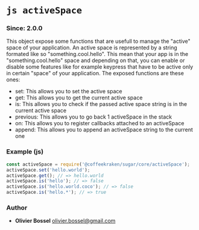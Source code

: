 

<!-- @namespace    sugar.js.core -->
<!-- @name    activeSpace -->

# ```js activeSpace ```
### Since: 2.0.0

This object expose some functions that are usefull to manage the "active" space of your application.
An active space is represented by a string formated like so "something.cool.hello". This mean that your app is
in the "something.cool.hello" space and depending on that, you can enable or disable some features like for example
keypress that have to be active only in certain "space" of your application.
The exposed functions are these ones:
- set: This allows you to set the active space
- get: This allows you to get the current active space
- is: This allows you to check if the passed active space string is in the current active space
- previous: This allows you to go back 1 activeSpace in the stack
- on: This allows you to register callbacks attached to an activeSpace
- append: This allows you to append an activeSpace string to the current one


### Example (js)

```js
const activeSpace = require('@coffeekraken/sugar/core/activeSpace');
activeSpace.set('hello.world');
activeSpace.get(); // => hello.world
activeSpace.is('hello'); // => false
activeSpace.is('hello.world.coco'); // => false
activeSpace.is('hello.*'); // => true
```


### Author
- **Olivier Bossel** <a href="mailto:olivier.bossel@gmail.com">olivier.bossel@gmail.com</a> 

